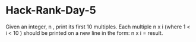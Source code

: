# Hack-Rank-Day-5

Given an integer, n , print its first 10 multiples. Each multiple n x i (where 1 < i < 10 ) should be printed on a new line in the form: n x i = result.
